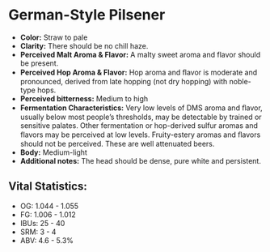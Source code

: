 # German-Style Pilsener

- **Color:** Straw to pale
- **Clarity:** There should be no chill haze.
- **Perceived Malt Aroma & Flavor:** A malty sweet aroma and flavor should be present.
- **Perceived Hop Aroma & Flavor:** Hop aroma and ﬂavor is moderate and pronounced, derived from late hopping (not dry hopping) with noble-type hops.
- **Perceived bitterness:** Medium to high
- **Fermentation Characteristics:** Very low levels of DMS aroma and ﬂavor, usually below most people’s thresholds, may be detectable by trained or sensitive palates. Other fermentation or hop-derived sulfur aromas and flavors may be perceived at low levels. Fruity-estery aromas and ﬂavors should not be perceived. These are well attenuated beers.
- **Body:** Medium-light
- **Additional notes:** The head should be dense, pure white and persistent.

## Vital Statistics:

- OG: 1.044 - 1.055
- FG: 1.006 - 1.012
- IBUs: 25 - 40
- SRM: 3 - 4
- ABV: 4.6 - 5.3%
